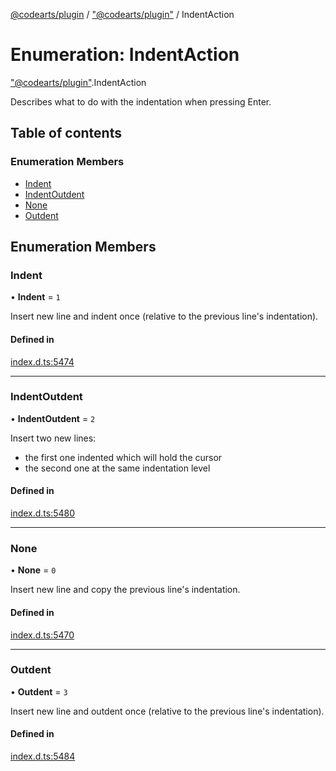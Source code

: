 [@codearts/plugin](../README.md) / ["@codearts/plugin"](../modules/_codearts_plugin_.md) / IndentAction

# Enumeration: IndentAction

["@codearts/plugin"](../modules/_codearts_plugin_.md).IndentAction

Describes what to do with the indentation when pressing Enter.

## Table of contents

### Enumeration Members

- [Indent](codearts_plugin_.IndentAction.md#indent)
- [IndentOutdent](codearts_plugin_.IndentAction.md#indentoutdent)
- [None](codearts_plugin_.IndentAction.md#none)
- [Outdent](codearts_plugin_.IndentAction.md#outdent)

## Enumeration Members

### Indent

• **Indent** = ``1``

Insert new line and indent once (relative to the previous line's indentation).

#### Defined in

[index.d.ts:5474](https://github.com/huaweicloud/cloudide-plugin-api/blob/5055bbd/index.d.ts#L5474)

___

### IndentOutdent

• **IndentOutdent** = ``2``

Insert two new lines:
 - the first one indented which will hold the cursor
 - the second one at the same indentation level

#### Defined in

[index.d.ts:5480](https://github.com/huaweicloud/cloudide-plugin-api/blob/5055bbd/index.d.ts#L5480)

___

### None

• **None** = ``0``

Insert new line and copy the previous line's indentation.

#### Defined in

[index.d.ts:5470](https://github.com/huaweicloud/cloudide-plugin-api/blob/5055bbd/index.d.ts#L5470)

___

### Outdent

• **Outdent** = ``3``

Insert new line and outdent once (relative to the previous line's indentation).

#### Defined in

[index.d.ts:5484](https://github.com/huaweicloud/cloudide-plugin-api/blob/5055bbd/index.d.ts#L5484)
